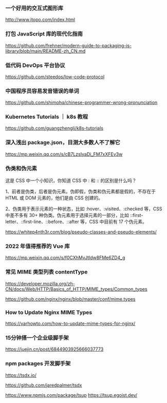 ### 一个好用的交互式图形库
http://www.jtopo.com/index.html


### 打包 JavaScript 库的现代化指南
https://github.com/frehner/modern-guide-to-packaging-js-library/blob/main/README-zh_CN.md

### 低代码 DevOps 平台协议
https://github.com/steedos/low-code-protocol

### 中国程序员容易发音错误的单词
https://github.com/shimohq/chinese-programmer-wrong-pronunciation

### Kubernetes Tutorials ｜ k8s 教程
https://github.com/guangzhengli/k8s-tutorials


### 深入浅出 package.json，目测大多数人不了解它
https://mp.weixin.qq.com/s/cB7LzsIyaDi_FM7xXFEv3w

### 伪类和伪元素
这是 CSS 中一个小知识，你知道 CSS 中 : 和 :: 的区别是什么吗？

1、前者是伪类，后者是伪元素。伪即假，伪类和伪元素都是假的，不存在于 HTML 或 DOM 元素的，他们是由 CSS 创建的。

2、伪类用于表示元素的一种状态，比如 :hover、:visited、:checked 等，CSS 中差不多有 30+ 种伪类。伪元素用于选择元素的一部分，比如 ::first-letter、::first-line、::before、::after 等，CSS 中目前有 17 个伪元素。

https://whitep4nth3r.com/blog/pseudo-classes-and-pseudo-elements/


### 2022 年值得推荐的 Vue 库
https://mp.weixin.qq.com/s/f0CXhMvJtldw8FMe6ZD4_g


### 常见 MIME 类型列表  contentType

https://developer.mozilla.org/zh-CN/docs/Web/HTTP/Basics_of_HTTP/MIME_types/Common_types

https://github.com/nginx/nginx/blob/master/conf/mime.types


### How to Update Nginx MIME Types
https://varhowto.com/how-to-update-mime-types-for-nginx/


### 15分钟搭一个企业级脚手架
https://juejin.cn/post/6844903925666037773


### npm packages 开发脚手架

https://tsdx.io/

https://github.com/jaredpalmer/tsdx


https://www.npmjs.com/package/tsup
https://tsup.egoist.dev/
